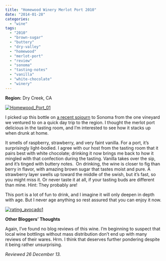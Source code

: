 ```yaml
---
title: "Homewood Winery Merlot Port 2010"
date: "2014-01-28"
categories: 
  - "wine"
tags: 
  - "2010"
  - "brown-sugar"
  - "buttery"
  - "dry-valley"
  - "homewood"
  - "merlot-port"
  - "review"
  - "sonoma"
  - "tasting-notes"
  - "vanilla"
  - "white-chocolate"
  - "winery"
---
```


**Region:** Dry Creek, CA

[![Homewood_Port_01](http://s3.amazonaws.com/thegourmez-wpmedia/2013/12/Homewood_Port_01-415x500.jpg)](http://www.thegourmez.com/2014/01/homewood-winery-merlot-port-2010/homewood_port_01/)

I picked up this bottle on [a recent sojourn](http://www.thegourmez.com/?p=7813) to Sonoma from the one vineyard we ventured to on a quick day trip to the region. I thought the merlot port delicious in the tasting room, and I’m interested to see how it stacks up when drunk at home.

It smells of raspberry, strawberry, and very faint vanilla. For a port, it’s surprisingly light-bodied. I agree with our host from the tasting room that it pairs best with white chocolate; drinking it now brings me back to how it mingled with that confection during the tasting. Vanilla takes over the sip, and it’s tinged with buttery notes.  On drinking, the wine is closer to fig than berry in flavor, with amazing brown sugar that tastes moist and pure. A strawberry layer swells up toward the middle of the swish, but it’s fast, so you might miss it. Or never taste it at all, if your tasting buds are different than mine. Hint: They probably are!

This port is a lot of fun to drink, and I imagine it will only deepen in depth with age. But I never age anything so rest assured that you can enjoy it now.

[![rating_avocado1](http://s3.amazonaws.com/thegourmez-wpmedia/2009/02/rating_avocado1.gif)](http://www.thegourmez.com/2009/02/restaurant-review-nanas-durham/rating_avocado1/)

**Other Bloggers’ Thoughts**

Again, I’ve found no blog reviews of this wine. I’m beginning to suspect that local wine bottlings without mass distribution don’t end up with many reviews of their wares. Hrm. I think that deserves further pondering despite it being rather unsurprising.

_Reviewed 26 December 13._
